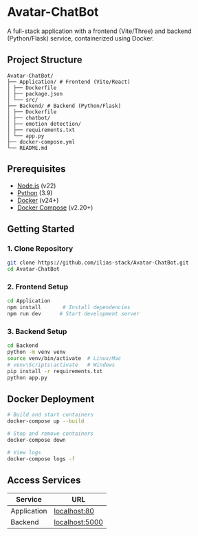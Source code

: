 # Avatar-ChatBot

A full-stack application with a frontend (Vite/Three) and backend (Python/Flask) service, containerized using Docker.

## Project Structure
```
Avatar-ChatBot/
├── Application/ # Frontend (Vite/React)
│ ├── Dockerfile
│ ├── package.json
│ └── src/
├── Backend/ # Backend (Python/Flask)
│ ├── Dockerfile
│ ├── chatbot/
│ ├── emotion detection/
│ ├── requirements.txt
│ └── app.py
├── docker-compose.yml
└── README.md
```

## Prerequisites

- [Node.js](https://nodejs.org/) (v22)
- [Python](https://www.python.org/) (3.9)
- [Docker](https://www.docker.com/) (v24+)
- [Docker Compose](https://docs.docker.com/compose/) (v2.20+)

## Getting Started

### 1. Clone Repository
```bash
git clone https://github.com/ilias-stack/Avatar-ChatBot.git
cd Avatar-ChatBot
```

### 2. Frontend Setup 
```bash
cd Application
npm install       # Install dependencies
npm run dev      # Start development server
```

### 3. Backend Setup 
```bash
cd Backend
python -m venv venv
source venv/bin/activate  # Linux/Mac
# venv\Scripts\activate   # Windows
pip install -r requirements.txt
python app.py
```

## Docker Deployment
```bash
# Build and start containers
docker-compose up --build

# Stop and remove containers
docker-compose down

# View logs
docker-compose logs -f
```

## Access Services
| Service       | URL           |
|---------------|---------------|
| Application   | [localhost:80](http://localhost)  | 
| Backend       | [localhost:5000](http://localhost:5000/)  | 

